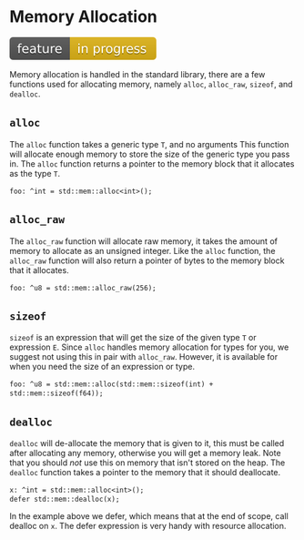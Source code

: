 # Memory Allocation
![Feature In Progress](Badge_InProgress.svg)

Memory allocation is handled in the standard library, there are a few functions
used for allocating memory, namely `alloc`, `alloc_raw`, `sizeof`, and `dealloc`.

## `alloc`
The `alloc` function takes a generic type `T`, and no arguments This function
will allocate enough memory to store the size of the generic type you pass in.
The `alloc` function returns a pointer to the memory block that it allocates as the type `T`.

```
foo: ^int = std::mem::alloc<int>();
```

## `alloc_raw`
The `alloc_raw` function will allocate raw memory, it takes the amount of memory to
allocate as an unsigned integer. Like the `alloc` function, the `alloc_raw` function
will also return a pointer of bytes to the memory block that it allocates.

```
foo: ^u8 = std::mem::alloc_raw(256);
```

## `sizeof`
`sizeof` is an expression that will get the size of the given type `T` or expression
`E`. Since `alloc` handles memory allocation for types for you, we suggest not using
this in pair with `alloc_raw`. However, it is available for when you need the size
of an expression or type.

```
foo: ^u8 = std::mem::alloc(std::mem::sizeof(int) + std::mem::sizeof(f64));
```

## `dealloc`
`dealloc` will de-allocate the memory that is given to it, this must be called after
allocating any memory, otherwise you will get a memory leak. Note that you should
*not* use this on memory that isn't stored on the heap. The `dealloc` function takes
a pointer to the memory that it should deallocate.

```
x: ^int = std::mem::alloc<int>();
defer std::mem::dealloc(x);
```

In the example above we defer, which means that at the end of scope, call dealloc on `x`. The defer expression is very handy with resource allocation.